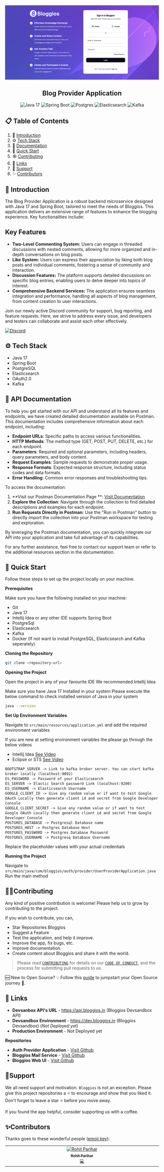 <div align="center">
  <br />
    <a href="https://bloggios.com" target="_blank">
      <img src="./.github/assets/bloggios-header.png" alt="Project Banner">
    </a>
  <br />

<h2 align="center">Blog Provider Application</h2>

  <div>
    <img src="https://img.shields.io/badge/-java-4258ff?style=for-the-badge&logoColor=white&logo=openjdk&color=FF7800" alt="Java 17" />
    <img src="https://img.shields.io/badge/-Spring_Boot-black?style=for-the-badge&logoColor=white&logo=springboot&color=6DB33F" alt="Spring Boot" />
    <img src="https://img.shields.io/badge/-PostgreSQL-black?style=for-the-badge&logoColor=white&logo=postgresql&color=4169E1" alt="Postgres" />
    <img src="https://img.shields.io/badge/-Elasticsearch-black?style=for-the-badge&logoColor=white&logo=elasticsearch&color=FF9900" alt="Elasticsearch" />
    <img src="https://img.shields.io/badge/-Kafka-black?style=for-the-badge&logoColor=white&logo=apachekafka&color=231F20" alt="Kafka" />
  </div>
</div>

## 📋 <a name="table">Table of Contents</a>

1. 🤖 [Introduction](#introduction)
2. ⚙️ [Tech Stack](#tech-stack)
3. 🔋 [Documentation](#documentation)
4. 🤸 [Quick Start](#quick-start)
5. 🕸️ [Contributing](#contributing)
6. 🔗 [Links](#links)
7. 🙏 [Support](#support)
8. ✨ [Contributors](#contributors)

## <a name="introduction">🤖 Introduction</a>

The Blog Provider Application is a robust backend microservice designed with Java 17 and Spring Boot, tailored to meet
the needs of Bloggios. This application delivers an extensive range of features to enhance the blogging experience. Key
functionalities include:

## Key Features

- **Two-Level Commenting System:** Users can engage in threaded discussions with nested comments, allowing for more
  organized and in-depth conversations on blog posts.
- **Like System:** Users can express their appreciation by liking both blog posts and individual comments, fostering a
  sense of community and interaction.
- **Discussion Features:** The platform supports detailed discussions on specific blog entries, enabling users to delve
  deeper into topics of interest.
- **Comprehensive Backend Services:** The application ensures seamless integration and performance, handling all aspects of blog management, from content creation to user interactions.

Join our newly active Discord community for support, bug reporting, and feature requests. Here, we strive to address
every issue, and developers and testers can collaborate and assist each other effectively.

<a href="https://discord.gg/sEerF8HuKC" target="_blank">
<img src="https://img.shields.io/badge/-Join_our_Community-4258ff?style=for-the-badge&logoColor=white&logo=discord&color=5865F2" alt="Discord" />
</a>

## <a name="tech-stack">⚙️ Tech Stack</a>

- Java 17
- Spring Boot
- PostgreSQL
- Elasticsearch
- OAuth2.0
- Kafka

## <a name="documentation">🔋 API Documentation</a>

To help you get started with our API and understand all its features and endpoints, we have created detailed
documentation available on Postman. This documentation includes comprehensive information about each endpoint,
including:

- **Endpoint URLs**: Specific paths to access various functionalities.
- **HTTP Methods**: The method type (GET, POST, PUT, DELETE, etc.) for each endpoint.
- **Parameters**: Required and optional parameters, including headers, query parameters, and body content.
- **Request Examples**: Sample requests to demonstrate proper usage.
- **Response Formats**: Expected response structure, including status codes and data formats.
- **Error Handling**: Common error responses and troubleshooting tips.

To access the documentation:

1. **Visit our Postman Documentation Page
   **: [Visit Documentation](https://www.postman.com/rohit-zip/workspace/bloggios/collection/34920421-dbc22257-2de7-4888-a0b1-69d0234bb3b4?action=share&source=copy-link&creator=34920421)
2. **Explore the Collection**: Navigate through the collection to find detailed descriptions and examples for each
   endpoint.
3. **Run Requests Directly in Postman**: Use the "Run in Postman" button to directly import the collection into your
   Postman workspace for testing and exploration.

By leveraging the Postman documentation, you can quickly integrate our API into your application and take full advantage
of its capabilities.

For any further assistance, feel free to contact our support team or refer to the additional resources section in the
documentation.

## <a name="quick-start">🤸 Quick Start</a>

Follow these steps to set up the project locally on your machine.

**Prerequisites**

Make sure you have the following installed on your machine:

- Git
- Java 17
- Intellij Idea or any other IDE supports Spring Boot
- PostgreSql
- Elasticsearch
- Kafka
- Docker (If not want to install PostgreSQL, Elasticsearch and Kafka seperately)

**Cloning the Repository**

```bash
git clone <repository-url>
```

**Opening the Project**

Open the project in any of your favourite IDE
We recommended Intellij Idea

Make sure you have Java 17 Installed in your system
Please execute the below command to check installed version of Java in your system

```bash
java --version
```

**Set Up Environment Variables**

Navigate to `src/main/resources/application.yml` and add the required environment variables

If you are new at setting environment variables the please go through the below videos

- Intellij Idea [See Video](https://www.youtube.com/watch?v=jNOh4jQJG2U)
- Eclipse or STS [See Video](https://www.youtube.com/watch?v=ypvGDkbp8Ac)

```env
BOOTSTRAP_SERVER -> Link to kafka broker server. You can start kafka broker locally (localhost:9092)
ES_PASSWORD -> Password of your Elasticsearch
ES_SERVER -> Elastic Search password Link (localhost:9200)
ES_USERNAME -> Elasticsearch Username
GOOGLE_CLIENT_ID -> Give any random value or if want to test Google OAuth Locally then generate client id and secret from Google Developer Console
GOOGLE_CLIENT_SECRET -> Give any random value or if want to test Google OAuth Locally then generate client id and secret from Google Developer Console
POSTGRES_DATABASE -> Postgresql Database name
POSTGRES_HOST -> Postgres Database Host
POSTGRES_PASSWORD -> Postgres Database Password
POSTGRES_USERNAME -> Postgresq Database Username
```

Replace the placeholder values with your actual credentials

**Running the Project**

Navigate to `src/main/java/com/bloggios/auth/provider/UserProviderApplication.java`
Run the main method

## <a name="contributing">🧑‍💻Contributing</a>

Any kind of positive contribution is welcome! Please help us to grow by contributing to the project.

If you wish to contribute, you can,

- Star Repositories Bloggios
- Suggest a Feature
- Test the application, and help it improve.
- Improve the app, fix bugs, etc.
- Improve documentation.
- Create content about Bloggios and share it with the world.

> Please read [`CONTRIBUTING`](CONTRIBUTING.md) for details on our [`CODE OF CONDUCT`](CODE_OF_CONDUCT.md), and the
> process for submitting pull requests to us.

🆕 New to Open Source? 💡 Follow this [guide](https://opensource.guide/how-to-contribute/) to jumpstart your Open Source
journey 🚀.

## <a name="links">🔗 Links</a>

- **Devsanbox API's URL** - https://api.bloggios.in (Bloggios Devsandbox API)
- **Devsandbox Environment** - https://dev.bloggios.in (Bloggios Devsandbox) (*Not Deployed yet*)
- **Production Environment** - Not Deployed yet

**Repositories**

- **Auth Provider Application** - [Visit Github](https://github.com/Bloggios/auth-provider-application)
- **Bloggios Mail Service** - [Visit Github](https://github.com/Bloggios/bloggios-mail-service)
- **Bloggios Web UI** - [Visit Github](https://github.com/Bloggios/bloggios-web-ui)

## <a name="support">🙏Support</a>

We all need support and motivation. `Bloggios` is not an exception. Please give this project repositories a ⭐️ to
encourage and show that you liked it. Don't forget to leave a star ⭐️ before you move away.

If you found the app helpful, consider supporting us with a coffee.

## <a name="contributors">✨Contributors</a>

Thanks goes to these wonderful people ([emoji key](https://allcontributors.org/docs/en/emoji-key)):

<!-- ALL-CONTRIBUTORS-LIST:START - Do not remove or modify this section -->
<!-- prettier-ignore-start -->
<!-- markdownlint-disable -->
<table>
  <tbody>
    <tr>
      <td align="center" valign="top" width="14.28%"><a href="https://github.com/rohit-zip"><img src="https://avatars.githubusercontent.com/u/75197401?v=4" width="100px;" alt="Rohit Parihar"/><br /><sub><b>Rohit Parihar</b></sub></a><br /><a href="https://github.com/rohit-zip" title="Code">💻</a></td>
    </tr>
  </tbody>
</table>